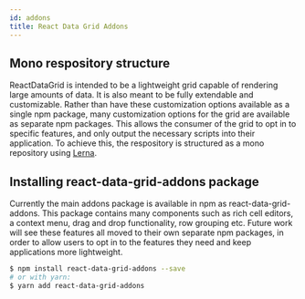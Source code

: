 ```yaml
---
id: addons
title: React Data Grid Addons
---
```


## Mono respository structure
ReactDataGrid is intended to be a lightweight grid capable of rendering large amounts of data.
It is also meant to be fully extendable and customizable. Rather than have these customization options available as a single npm package, many customization options for the grid are available as separate npm packages. This allows the consumer of the grid to opt in to specific features, and only output the necessary scripts into their application. To achieve this, the respository is structured as a mono repository using [Lerna](https://lernajs.io/). 

## Installing react-data-grid-addons package
Currently the main addons package is available in npm as react-data-grid-addons. This package contains many components such as rich cell editors, a context menu, drag and drop functionality, row grouping etc. Future work will see these features all moved to their own separate npm packages, in order to allow users to opt in to the features they need and keep applications more lightweight.  

```sh
$ npm install react-data-grid-addons --save
# or with yarn:
$ yarn add react-data-grid-addons
```